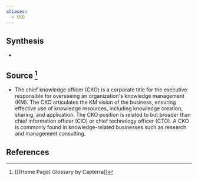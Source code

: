 ```yaml
---
aliases:
  - CKO
---
```

## Synthesis
- 
## Source [^1]
- The chief knowledge officer (CKO) is a corporate title for the executive responsible for overseeing an organization's knowledge management (KM). The CKO articulates the KM vision of the business, ensuring effective use of knowledge resources, including knowledge creation, sharing, and application. The CKO position is related to but broader than chief information officer (CIO) or chief technology officer (CTO). A CKO is commonly found in knowledge-related businesses such as research and management consulting.
## References

[^1]: [[(Home Page) Glossary by Capterra]]